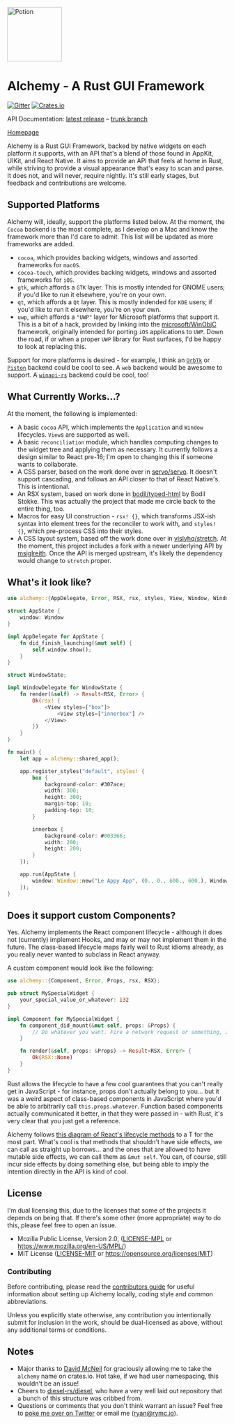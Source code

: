 <a href="https://alchemy.rs/" title="Alchemy - A Rust GUI Framework"><img src="https://github.com/ryanmcgrath/alchemy/blob/trunk/assets/alchemy_logo_250x.png?raw=true" width="125" alt="Potion" /></a>

Alchemy - A Rust GUI Framework
==========================================================

[![Gitter](https://badges.gitter.im/alchemy-rs/alchemy.svg)](https://gitter.im/alchemy-rs/alchemy)
[![Crates.io](https://img.shields.io/crates/v/alchemy.svg)](https://crates.io/crates/alchemy)

API Documentation: [latest release](https://docs.rs/alchemy) – [trunk branch](https://docs.alchemy.rs)

[Homepage](https://alchemy.rs)

Alchemy is a Rust GUI Framework, backed by native widgets on each platform it supports, with an API that's a blend of those found in AppKit, UIKit, and React Native. It aims to provide an API that feels at home in Rust, while striving to provide a visual appearance that's easy to scan and parse. It does not, and will never, require nightly. It's still early stages, but feedback and contributions are welcome.

## Supported Platforms
Alchemy will, ideally, support the platforms listed below. At the moment, the `Cocoa` backend is the most complete, as I develop on a Mac and know the framework more than I'd care to admit. This list will be updated as more frameworks are added.

- `cocoa`, which provides backing widgets, windows and assorted frameworks for `macOS`.
- `cocoa-touch`, which provides backing widgets, windows and assorted frameworks for `iOS`.
- `gtk`, which affords a `GTK` layer. This is mostly intended for GNOME users; if you'd like to run it elsewhere, you're on your own.
- `qt`, which affords a `Qt` layer. This is mostly indended for `KDE` users; if you'd like to run it elsewhere, you're on your own.
- `uwp`, which affords a `"UWP"` layer for Microsoft platforms that support it. This is a bit of a hack, provided by linking into the [microsoft/WinObjC](https://github.com/Microsoft/WinObjC/) framework, originally intended for porting `iOS` applications to `UWP`. Down the road, if or when a proper `UWP` library for Rust surfaces, I'd be happy to look at replacing this.

Support for more platforms is desired - for example, I think an [`OrbTk`](https://gitlab.redox-os.org/redox-os/orbtk) or [`Piston`](https://www.piston.rs) backend could be cool to see. A `web` backend would be awesome to support. A [`winapi-rs`](https://github.com/retep998/winapi-rs) backend could be cool, too!

## What Currently Works...?
At the moment, the following is implemented:

- A basic `cocoa` API, which implements the `Application` and `Window` lifecycles. `View`s are supported as well.
- A basic `reconciliation` module, which handles computing changes to the widget tree and applying them as necessary. It currently follows a design similar to React pre-16; I'm open to changing this if someone wants to collaborate.
- A CSS parser, based on the work done over in [servo/servo](https://github.com/servo/servo). It doesn't support cascading, and follows an API closer to that of React Native's. This is intentional.
- An RSX system, based on work done in [bodil/typed-html](https://github.com/bodil/typed-html) by Bodil Stokke. This was actually the project that made me circle back to the entire thing, too.
- Macros for easy UI construction - `rsx! {}`, which transforms JSX-ish syntax into element trees for the reconciler to work with, and `styles! {}`, which pre-process CSS into their styles.
- A CSS layout system, based off the work done over in [vislyhq/stretch](https://github.com/vislyhq/stretch). At the moment, this project includes a fork with a newer underlying API by [msiglreith](https://github.com/msiglreith/stretch/tree/index). Once the API is merged upstream, it's likely the dependency would change to `stretch` proper.

## What's it look like?
``` rust
use alchemy::{AppDelegate, Error, RSX, rsx, styles, View, Window, WindowDelegate};

struct AppState {
    window: Window
}

impl AppDelegate for AppState {
    fn did_finish_launching(&mut self) {
        self.window.show();
    }
}

struct WindowState;

impl WindowDelegate for WindowState {
    fn render(&self) -> Result<RSX, Error> {
        Ok(rsx! {
            <View styles=["box"]>
                <View styles=["innerbox"] />
            </View>
        })
    }
}

fn main() {
    let app = alchemy::shared_app();

    app.register_styles("default", styles! {
        box {
            background-color: #307ace;
            width: 300;
            height: 300;
            margin-top: 10;
            padding-top: 10;
        }

        innerbox {
            background-color: #003366;
            width: 200;
            height: 200;
        }
    });

    app.run(AppState {
        window: Window::new("Le Appy App", (0., 0., 600., 600.), WindowState {})
    });
}
```

## Does it support custom Components?
Yes. Alchemy implements the React component lifecycle - although it does not (currently) implement Hooks, and may or may not implement them in the future. The class-based lifecycle maps fairly well to Rust idioms already, as you really never wanted to subclass in React anyway.

A custom component would look like the following:

``` rust
use alchemy::{Component, Error, Props, rsx, RSX};

pub struct MySpecialWidget {
    your_special_value_or_whatever: i32
}

impl Component for MySpecialWidget {
    fn component_did_mount(&mut self, props: &Props) {
        // Do whatever you want. Fire a network request or something, I dunno.
    }

    fn render(&self, props: &Props) -> Result<RSX, Error> {
        Ok(RSX::None)
    }
}
```

Rust allows the lifecycle to have a few cool guarantees that you can't really get in JavaScript - for instance, props don't actually belong to you... but it was a weird aspect of class-based components in JavaScript where you'd be able to arbitrarily call `this.props.whatever`. Function based components actually communicated it better, in that they were passed in - with Rust, it's very clear that you just get a reference.

Alchemy follows [this diagram of React's lifecycle methods](https://twitter.com/dan_abramov/status/981712092611989509) to a T for the most part. What's cool is that methods that shouldn't have side effects, we can call as straight up borrows... and the ones that are allowed to have mutable side effects, we can call them as `&mut self`. You can, of course, still incur side effects by doing something else, but being able to imply the intention directly in the API is kind of cool.

## License
I'm dual licensing this, due to the licenses that some of the projects it depends on being that. If there's some other (more appropriate) way to do this, please feel free to open an issue.

 * Mozilla Public License, Version 2.0, ([LICENSE-MPL](LICENSE-MPL.md) or https://www.mozilla.org/en-US/MPL/)
 * MIT License ([LICENSE-MIT](LICENSE-MIT.md) or https://opensource.org/licenses/MIT)

### Contributing
Before contributing, please read the [contributors guide](https://github.com/ryanmcgrath/alchemy/blob/trunk/CONTRIBUTING.md) 
for useful information about setting up Alchemy locally, coding style and common abbreviations.

Unless you explicitly state otherwise, any contribution you intentionally submit
for inclusion in the work, should be dual-licensed as above, without any additional terms or conditions.

## Notes
- Major thanks to [David McNeil](https://github.com/davidMcneil) for graciously allowing me to take the `alchemy` name on crates.io. Hot take, if we had user namespacing, this wouldn't be an issue!
- Cheers to [diesel-rs/diesel](https://github.com/diesel-rs/diesel), who have a very well laid out repository that a bunch of this structure was cribbed from.
- Questions or comments that you don't think warrant an issue? Feel free to [poke me over on Twitter](https://twitter.com/ryanmcgrath/) or email me ([ryan@rymc.io](mailto:ryan@rymc.io)).
